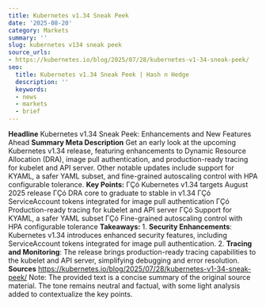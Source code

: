 ```yaml
---
title: Kubernetes v1.34 Sneak Peek
date: '2025-08-20'
category: Markets
summary: ''
slug: kubernetes v134 sneak peek
source_urls:
- https://kubernetes.io/blog/2025/07/28/kubernetes-v1-34-sneak-peek/
seo:
  title: Kubernetes v1.34 Sneak Peek | Hash n Hedge
  description: ''
  keywords:
  - news
  - markets
  - brief
---
```


**Headline** Kubernetes v1.34 Sneak Peek: Enhancements and New Features Ahead  **Summary Meta Description** Get an early look at the upcoming Kubernetes v1.34 release, featuring enhancements to Dynamic Resource Allocation (DRA), image pull authentication, and production-ready tracing for kubelet and API server. Other notable updates include support for KYAML, a safer YAML subset, and fine-grained autoscaling control with HPA configurable tolerance.  **Key Points:**  ΓÇó Kubernetes v1.34 targets August 2025 release ΓÇó DRA core to graduate to stable in v1.34 ΓÇó ServiceAccount tokens integrated for image pull authentication ΓÇó Production-ready tracing for kubelet and API server ΓÇó Support for KYAML, a safer YAML subset ΓÇó Fine-grained autoscaling control with HPA configurable tolerance  **Takeaways:**  1. **Security Enhancements**: Kubernetes v1.34 introduces enhanced security features, including ServiceAccount tokens integrated for image pull authentication. 2. **Tracing and Monitoring**: The release brings production-ready tracing capabilities to the kubelet and API server, simplifying debugging and error resolution.  **Sources** https://kubernetes.io/blog/2025/07/28/kubernetes-v1-34-sneak-peek/  Note: The provided text is a concise summary of the original source material. The tone remains neutral and factual, with some light analysis added to contextualize the key points. 
